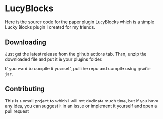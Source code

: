 # LucyBlocks
Here is the source code for the paper plugin LucyBlocks which is a simple Lucky Blocks plugin I created for my friends.

## Downloading 
Just get the latest release from the github actions tab. Then, unzip the downloaded file and put it in your plugins folder.

If you want to compile it yourself, pull the repo and compile using ``gradle jar``.

## Contributing 

This is a small project to which I will not dedicate much time, but if you have any idea, you can suggest it in an issue or implement it yourself and open a pull request